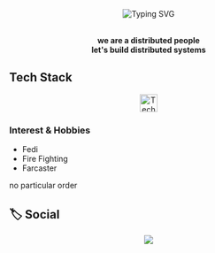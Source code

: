 <!--
this was a dumb idea
-->

<div align="center">
  <img src="https://readme-typing-svg.herokuapp.com?font=Fira+Code&duration=2000&pause=700&color=3CF2FF&random=false&center=true&vCenter=true&width=450&lines=Hi+,+I'm+gaurav+%F0%9F%91%8B;Systems+%5C+Protocols+%5C+Metal;Solarpunkins+%F0%9F%8C%90" alt="Typing SVG" />
</div>

<br>

<p align="center">
  <b> we are a distributed people </b><br>
  <b> let's build distributed systems </b>
</p>

## Tech Stack
<p align="center">
  <img src="https://skillicons.dev/icons?i=python,pytorch,c,swift,apple,bash,aws,gcp,linux,vim,git,docker,zig,terraform" alt="Tech stack icons" height="32"/>
</p>

### Interest & Hobbies

- Fedi
- Fire Fighting
- Farcaster

no particular order

## 🏷️ Social

<p align="center">
  <a href="mailto:gaurxv@proton.me"><img src="https://img.shields.io/badge/email-D14836?style=for-the-badge&logo=gmail&logoColor=white"/></a>
</p>



